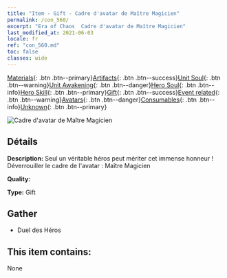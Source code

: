 ```yaml
---
title: "Item - Gift - Cadre d'avatar de Maître Magicien"
permalink: /con_560/
excerpt: "Era of Chaos  Cadre d'avatar de Maître Magicien"
last_modified_at: 2021-06-03
locale: fr
ref: "con_560.md"
toc: false
classes: wide
---
```

 [Materials](/ItemsFR/){: .btn .btn--primary}[Artifacts](/ItemsFR/Artifacts/){: .btn .btn--success}[Unit Soul](/ItemsFR/UnitSoul/){: .btn .btn--warning}[Unit Awakening](/ItemsFR/UnitAwakening/){: .btn .btn--danger}[Hero Soul](/ItemsFR/HeroSoul/){: .btn .btn--info}[Hero Skill](/ItemsFR/HeroSkill/){: .btn .btn--primary}[Gift](/ItemsFR/Gift/){: .btn .btn--success}[Event related](/ItemsFR/Events/){: .btn .btn--warning}[Avatars](/ItemsFR/Avatars/){: .btn .btn--danger}[Consumables](/ItemsFR/Consumables/){: .btn .btn--info}[Unknown](/ItemsFR/Unknown/){: .btn .btn--primary}

 ![Cadre d'avatar de Maître Magicien](/images/a/avatarFrame_10.png)

## Détails
 **Description:** Seul un véritable héros peut mériter cet immense honneur ! Déverrouiller le cadre de l'avatar : Maître Magicien

 **Quality:** 

 **Type:** Gift

## Gather

*    Duel des Héros 

## This item contains:

  None

